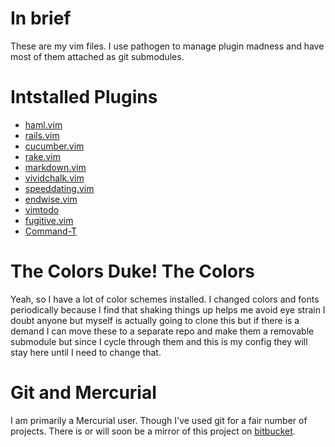 # In brief #
These are my vim files. I use pathogen to manage plugin madness and have most
of them attached as git submodules.

# Intstalled Plugins #

- [haml.vim](http://github.com/tpope/vim-haml)
- [rails.vim](http://github.com/tpope/vim-rails)
- [cucumber.vim](https://github.com/tpope/vim-cucumber)
-	[rake.vim](http://github.com/tpope/vim-rake)
- [markdown.vim](http://github.com/tpope/vim-markdown)
- [vividchalk.vim](https://github.com/tpope/vim-vividchalk)
- [speeddating.vim](http://github.com/tpope/vim-speeddating)
- [endwise.vim](http://github.com/tpope/vim-endwise)
- [vimtodo](http://github.com/mivok/vimtodo)
- [fugitive.vim](https://github.com/tpope/vim-fugitive)
- [Command-T](https://github.com/wincent/Command-T)

# The Colors Duke! The Colors #
Yeah, so I have a lot of color schemes installed. I changed colors and fonts
periodically because I find that shaking things up helps me avoid eye strain
I doubt anyone but myself is actually going to clone this but if there is a
demand I can move these to a separate repo and make them a removable submodule
but since I cycle through them and this is my config they will stay here until
I need to change that.

# Git and Mercurial #
I am primarily a Mercurial user. Though I've used git for a fair number of
projects. There is or will soon be a mirror of this project on
[bitbucket](http://bitbucket.org/nuclearsandwich/vimfiles).
